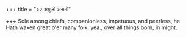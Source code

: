 +++
title = "०२ अयुजो असमो"

+++
Sole among chiefs, companionless, impetuous, and peerless, he  
     Hath waxen great o'er many folk, yea., over all things born, in might.
